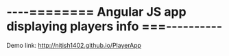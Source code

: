 

----======== Angular JS app displaying players info ===----------
=================================================================


Demo link: http://nitish1402.github.io/PlayerApp
